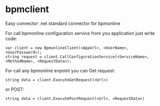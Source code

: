 # bpmclient
Easy connector .net standard connector for bpmonline

For call bpmonline configuration service from you application just write code:
```
var client = new BpmonlineClient(<AppUrl>, <UserName>, <UserPassword>);
string request = client.CallConfigurationService(<ServiceName>, <MethodName>, <RequestData>);
```

For call any bpmonline enpoint you can Get request:
```
string data = client.ExecuteGetRequest(<Url>)
```
or POST:
```
string data = client.ExecutePostRequest(<Url>, <RequestData>)
```